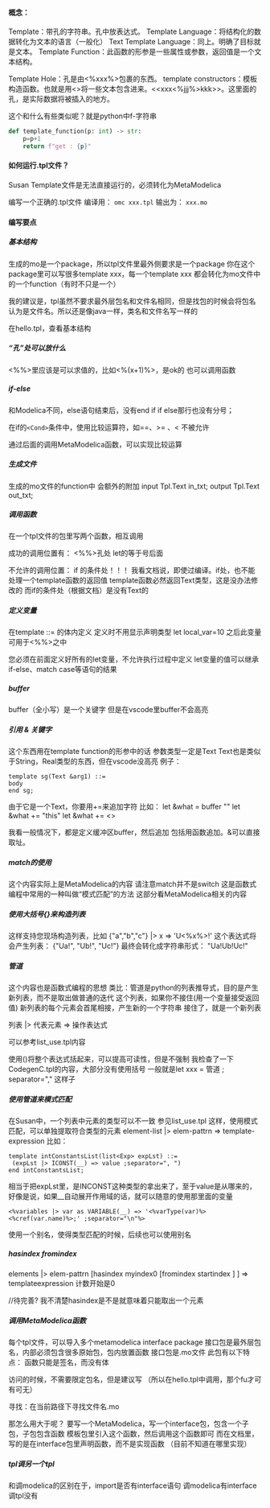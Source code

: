 #### 概念：
Template：带孔的字符串。孔中放表达式。
Template Language：将结构化的数据转化为文本的语言（一般化）
Text Template Language：同上。明确了目标就是文本。
Template Function：此函数的形参是一些属性或参数，返回值是一个文本结构。

Template Hole：孔是由<%xxx%>包裹的东西。
template constructors：模板构造函数。也就是用<<xxx>>将一些文本包含进来。<<xxx<%jjj%>kkk>>。这里面的孔，是实际数据将被插入的地方。

这个和什么有些类似呢？就是python中f-字符串
```python
def template_function(p: int) -> str:
    p=p+1
    return f"get : {p}"
```

#### 如何运行.tpl文件？

Susan Template文件是无法直接运行的，必须转化为MetaModelica

编写一个正确的.tpl文件
编译用：
`omc xxx.tpl`
输出为：
`xxx.mo`

#### 编写要点

##### 基本结构
生成的mo是一个package，所以tpl文件里最外侧要求是一个package
你在这个package里可以写很多template xxx，每一个template xxx
都会转化为mo文件中的一个function（有时不只是一个）

我的建议是，tpl虽然不要求最外层包名和文件名相同，但是找包的时候会将包名认为是文件名。所以还是像java一样，类名和文件名写一样的

在hello.tpl，查看基本结构

##### “孔”处可以放什么
<%%>里应该是可以求值的，比如<%(x+1)%>，是ok的
也可以调用函数

##### if-else
和Modelica不同，else语句结束后，没有end if
if else那行也没有分号；

在if的`<Cond>`条件中，使用比较运算符，如==、>= 、< 不被允许

通过后面的调用MetaModelica函数，可以实现比较运算

##### 生成文件
生成的mo文件的function中
会额外的附加
input Tpl.Text in_txt;
output Tpl.Text out_txt;

##### 调用函数
在一个tpl文件的包里写两个函数，相互调用

成功的调用位置有：
<%%>孔处
let的等于号后面

不允许的调用位置：
if 的条件处！！！
我看文档说，即使过编译。if处，也不能处理一个template函数的返回值
template函数必然返回Text类型，这是没办法修改的
而if的条件处（根据文档）是没有Text的

##### 定义变量
在template ::= 的体内定义
定义时不用显示声明类型
let local_var=10 
之后此变量可用于<%%>之中

您必须在前面定义好所有的let变量，不允许执行过程中定义
let变量的值可以继承if-else、match case等语句的结果

##### buffer
buffer（全小写）是一个关键字
但是在vscode里buffer不会高亮

##### 引用 & 关键字
这个东西用在template function的形参中的话
参数类型一定是Text
Text也是类似于String，Real类型的东西，但在vscode没高亮
例子：
```Susan
template sg(Text &arg1) ::=
body
end sg;
```
由于它是一个Text，你要用+=来追加字符
比如：
let &what = buffer ""
let &what += "this"
let &what += <<fuck>>

我看一般情况下，都是定义缓冲区buffer，然后追加
包括用函数追加。&可以直接取址。

##### match的使用
这个内容实际上是MetaModelica的内容
请注意match并不是switch
这是函数式编程中常用的一种叫做“模式匹配”的方法
这部分看MetaModelica相关的内容

##### 使用大括号{}来构造列表
这样支持您现场构造列表，比如
{"a","b","c"} |> x => 'U<%x%>!'
这个表达式将会产生列表：
{"Ua!", "Ub!", "Uc!"} 
最终会转化成字符串形式：
"Ua!Ub!Uc!"

##### 管道
这个内容也是函数式编程的思想
类比：管道是python的列表推导式，目的是产生新列表，而不是取出做普通的迭代
这个列表，如果你不接住(用一个变量接受返回值)
新列表的每个元素会首尾相接，产生新的一个字符串
接住了，就是一个新列表

列表 |> 代表元素 => 操作表达式

可以参考list_use.tpl内容

使用()将整个表达式括起来，可以提高可读性，但是不强制
我检查了一下CodegenC.tpl的内容，大部分没有使用括号
一般就是let xxx = 管道 ; separator="," 
这样子

##### 使用管道来模式匹配
在Susan中，一个列表中元素的类型可以不一致
参见list_use.tpl
这样，使用模式匹配，可以单独提取符合类型的元素
element-list |> elem-pattrn => template-expression 
比如：
```Susan
template intConstantsList(list<Exp> expLst) ::= 
 (expLst |> ICONST(__) => value ;separator=", ")
end intConstantsList;
```
相当于把expLst里，是INCONST这种类型的拿出来了，至于value是从哪来的，好像是说，如果__自动展开作用域的话，就可以随意的使用那里面的变量


```Susan
<%variables |> var as VARIABLE(__) => '<%varType(var)%> <%cref(var.name)%>;' ;separator="\n"%> 
```
使用一个别名，使得类型匹配的时候，后续也可以使用别名

##### hasindex fromindex
elements |> elem-pattrn [hasindex myindex0 [fromindex startindex ] ] => templateexpression 
计数开始是0

//待完善?
我不清楚hasindex是不是就意味着只能取出一个元素


##### 调用MetaModelica函数
每个tpl文件，可以导入多个metamodelica interface package
接口包是最外层包名，内部必须包含很多原始包，包内放置函数
接口包是.mo文件
此包有以下特点：
函数只能是签名，而没有体

访问的时候，不需要限定包名，但是建议写
（所以在hello.tpl中调用，那个fu才可有可无）

寻找：在当前路径下寻找文件名.mo

那怎么用大于呢？
要写一个MetaModelica，写一个interface包，包含一个子包，子包包含函数
模板包里引入这个函数，然后调用这个函数即可
而在文档里，写的是在interface包里声明函数，而不是实现函数
（目前不知道在哪里实现）

##### tpl调另一个tpl
和调modelica的区别在于，import是否有interface语句
调modelica有interface
调tpl没有

